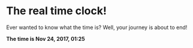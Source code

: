 # The real time clock!

Ever wanted to know what the time is? Well, your journey is about to end!

**The time is Nov 24, 2017, 01:25**